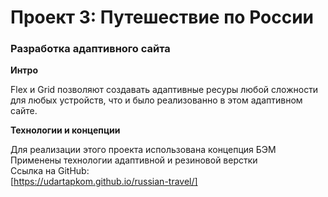 # Проект 3: Путешествие по России

### Разработка адаптивного сайта


**Интро**

Flex и Grid позволяют создавать адаптивные ресуры любой сложности для любых устройств, что и было реализованно в этом адаптивном сайте. 

**Технологии и концепции**

Для реализации этого проекта использована концепция БЭМ  
Применены технологии адаптивной и резиновой верстки  
Ссылка на GitHub:   
[https://udartapkom.github.io/russian-travel/] 